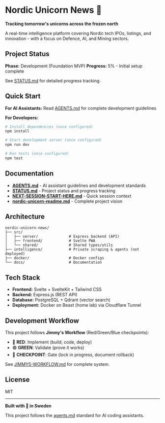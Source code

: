 # Nordic Unicorn News 🫎

**Tracking tomorrow's unicorns across the frozen north**

A real-time intelligence platform covering Nordic tech IPOs, listings, and innovation - with a focus on Defence, AI, and Mining sectors.

## Project Status

**Phase:** Development (Foundation MVP)
**Progress:** 5% - Initial setup complete

See [STATUS.md](./STATUS.md) for detailed progress tracking.

## Quick Start

**For AI Assistants:** Read [AGENTS.md](./AGENTS.md) for complete development guidelines

**For Developers:**
```bash
# Install dependencies (once configured)
npm install

# Start development server (once configured)
npm run dev

# Run tests (once configured)
npm test
```

## Documentation

- **[AGENTS.md](./AGENTS.md)** - AI assistant guidelines and development standards
- **[STATUS.md](./STATUS.md)** - Project status and progress tracking
- **[NEXT-SESSION-START-HERE.md](./NEXT-SESSION-START-HERE.md)** - Quick session context
- **[nordic-unicorn-readme.md](./nordic-unicorn-readme.md)** - Complete project vision

## Architecture

```
nordic-unicorn-news/
├── src/
│   ├── server/              # Express backend (API)
│   ├── frontend/            # Svelte PWA
│   └── shared/              # Shared types/utils
├── intelligence/            # Private scraping & agents (not deployed)
├── docker/                  # Docker configs
└── docs/                    # Documentation
```

## Tech Stack

- **Frontend:** Svelte + SvelteKit + Tailwind CSS
- **Backend:** Express.js (REST API)
- **Database:** PostgreSQL + Qdrant (vector search)
- **Deployment:** Docker on Beast (home lab) via Cloudflare Tunnel

## Development Workflow

This project follows **Jimmy's Workflow** (Red/Green/Blue checkpoints):
- 🔴 **RED**: Implement (build, code, deploy)
- 🟢 **GREEN**: Validate (prove it works)
- 🔵 **CHECKPOINT**: Gate (lock in progress, document rollback)

See [JIMMYS-WORKFLOW.md](./JIMMYS-WORKFLOW.md) for complete system.

## License

MIT

---

**Built with 🫎 in Sweden**

This project follows the [agents.md](https://agents.md/) standard for AI coding assistants.
